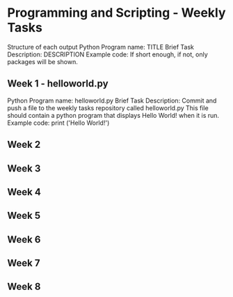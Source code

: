 # Programming and Scripting - Weekly Tasks

Structure of each output
Python Program name: TITLE
Brief Task Description: DESCRIPTION
Example code: If short enough, if not, only packages will be shown.

## Week 1 - helloworld.py

Python Program name: helloworld.py
Brief Task Description: Commit and push a file to the weekly tasks repository called helloworld.py This file should contain a python program that displays Hello World! when it is run.
Example code: print ('Hello World!')
## Week 2

## Week 3

## Week 4

## Week 5

## Week 6

## Week 7

## Week 8
